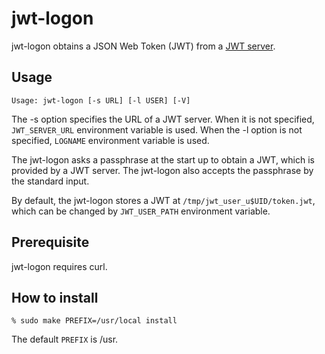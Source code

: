 # jwt-logon

jwt-logon obtains a JSON Web Token (JWT) from a [JWT server](https://github.com/oss-tsukuba/jwt-server.git).

## Usage
```
Usage: jwt-logon [-s URL] [-l USER] [-V]
```
The -s option specifies the URL of a JWT server.  When it is not specified, `JWT_SERVER_URL` environment variable is used.  When the -l option is not specified, `LOGNAME` environment variable is used.

The jwt-logon asks a passphrase at the start up to obtain a JWT, which is provided by a JWT server.  The jwt-logon also accepts the passphrase by the standard input.

By default, the jwt-logon stores a JWT at `/tmp/jwt_user_u$UID/token.jwt`, which can be changed by `JWT_USER_PATH` environment variable.

## Prerequisite

jwt-logon requires curl.

## How to install

```
% sudo make PREFIX=/usr/local install
```

The default `PREFIX` is /usr.
